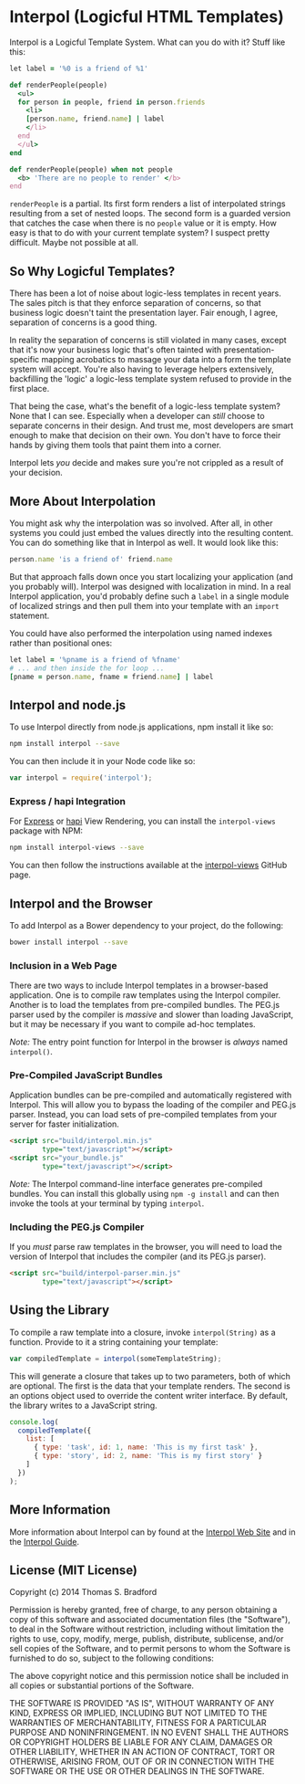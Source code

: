 # Interpol (Logicful HTML Templates)
Interpol is a Logicful Template System.  What can you do with it?  Stuff like this:

```ruby
let label = '%0 is a friend of %1'

def renderPeople(people)
  <ul>
  for person in people, friend in person.friends
    <li>
    [person.name, friend.name] | label
    </li>
  end
  </ul>
end

def renderPeople(people) when not people
  <b> 'There are no people to render' </b>
end
```

`renderPeople` is a partial.  Its first form renders a list of interpolated strings resulting from a set of nested loops.  The second form is a guarded version that catches the case when there is no `people` value or it is empty.  How easy is that to do with your current template system?  I suspect pretty difficult.  Maybe not possible at all.

## So Why Logicful Templates?
There has been a lot of noise about logic-less templates in recent years.  The sales pitch is that they enforce separation of concerns, so that business logic doesn't taint the presentation layer.  Fair enough, I agree, separation of concerns is a good thing.

In reality the separation of concerns is still violated in many cases, except that it's now your business logic that's often tainted with presentation-specific mapping acrobatics to massage your data into a form the template system will accept.  You're also having to leverage helpers extensively, backfilling the 'logic' a logic-less template system refused to provide in the first place.

That being the case, what's the benefit of a logic-less template system?  None that I can see.  Especially when a developer can *still* choose to separate concerns in their design.  And trust me, most developers are smart enough to make that decision on their own.  You don't have to force their hands by giving them tools that paint them into a corner.

Interpol lets *you* decide and makes sure you're not crippled as a result of your decision.

## More About Interpolation
You might ask why the interpolation was so involved.  After all, in other systems you could just embed the values directly into the resulting content.  You can do something like that in Interpol as well.  It would look like this: 

```ruby
person.name 'is a friend of' friend.name
```

But that approach falls down once you start localizing your application (and you probably will).  Interpol was designed with localization in mind.  In a real Interpol application, you'd probably define such a `label` in a single module of localized strings and then pull them into your template with an `import` statement.

You could have also performed the interpolation using named indexes rather than positional ones: 

```ruby
let label = '%pname is a friend of %fname'
# ... and then inside the for loop ...
[pname = person.name, fname = friend.name] | label
```

## Interpol and node.js
To use Interpol directly from node.js applications, npm install it like so:

```bash
npm install interpol --save
```

You can then include it in your Node code like so:

```javascript
var interpol = require('interpol');
```

### Express / hapi Integration
For [Express](http://expressjs.com/) or [hapi](http://hapijs.com/) View Rendering, you can install the `interpol-views` package with NPM:

```bash
npm install interpol-views --save
```

You can then follow the instructions available at the [interpol-views](http://github.com/kode4food/interpol-views) GitHub page.

## Interpol and the Browser
To add Interpol as a Bower dependency to your project, do the following:

```bash
bower install interpol --save
```

### Inclusion in a Web Page
There are two ways to include Interpol templates in a browser-based application.  One is to compile raw templates using the Interpol compiler.  Another is to load the templates from pre-compiled bundles.  The PEG.js parser used by the compiler is *massive* and slower than loading JavaScript, but it may be necessary if you want to compile ad-hoc templates.

*Note:* The entry point function for Interpol in the browser is *always* named `interpol()`.

### Pre-Compiled JavaScript Bundles
Application bundles can be pre-compiled and automatically registered with Interpol.  This will allow you to bypass the loading of the compiler and PEG.js parser.  Instead, you can load sets of pre-compiled templates from your server for faster initialization.

```html
<script src="build/interpol.min.js"
        type="text/javascript"></script>
<script src="your_bundle.js"
        type="text/javascript"></script>
```

*Note:* The Interpol command-line interface generates pre-compiled bundles.  You can install this globally using `npm -g install` and can then invoke the tools at your terminal by typing `interpol`.

### Including the PEG.js Compiler
If you *must* parse raw templates in the browser, you will need to load the version of Interpol that includes the compiler (and its PEG.js parser).

```html
<script src="build/interpol-parser.min.js"
        type="text/javascript"></script>
```

## Using the Library
To compile a raw template into a closure, invoke `interpol(String)` as a function.  Provide to it a string containing your template:

```javascript
var compiledTemplate = interpol(someTemplateString);
```

This will generate a closure that takes up to two parameters, both of which are optional.  The first is the data that your template renders.  The second is an options object used to override the content writer interface.  By default, the library writes to a JavaScript string.

```javascript
console.log(
  compiledTemplate({
    list: [
      { type: 'task', id: 1, name: 'This is my first task' },
      { type: 'story', id: 2, name: 'This is my first story' }
    ]
  })
);
```

## More Information
More information about Interpol can by found at the [Interpol Web Site](http://www.interpoljs.io/) and in the [Interpol Guide](http://www.interpoljs.io/guide).

## License (MIT License)
Copyright (c) 2014 Thomas S. Bradford

Permission is hereby granted, free of charge, to any person
obtaining a copy of this software and associated documentation
files (the "Software"), to deal in the Software without
restriction, including without limitation the rights to use,
copy, modify, merge, publish, distribute, sublicense, and/or
sell copies of the Software, and to permit persons to whom the
Software is furnished to do so, subject to the following
conditions:

The above copyright notice and this permission notice shall be
included in all copies or substantial portions of the Software.

THE SOFTWARE IS PROVIDED "AS IS", WITHOUT WARRANTY OF ANY KIND,
EXPRESS OR IMPLIED, INCLUDING BUT NOT LIMITED TO THE WARRANTIES
OF MERCHANTABILITY, FITNESS FOR A PARTICULAR PURPOSE AND
NONINFRINGEMENT. IN NO EVENT SHALL THE AUTHORS OR COPYRIGHT
HOLDERS BE LIABLE FOR ANY CLAIM, DAMAGES OR OTHER LIABILITY,
WHETHER IN AN ACTION OF CONTRACT, TORT OR OTHERWISE, ARISING
FROM, OUT OF OR IN CONNECTION WITH THE SOFTWARE OR THE USE OR
OTHER DEALINGS IN THE SOFTWARE.
